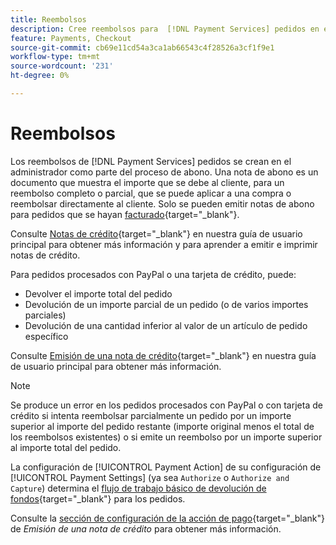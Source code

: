```yaml
---
title: Reembolsos
description: Cree reembolsos para  [!DNL Payment Services] pedidos en el administrador como parte del proceso de abono.
feature: Payments, Checkout
source-git-commit: cb69e11cd54a3ca1ab66543c4f28526a3cf1f9e1
workflow-type: tm+mt
source-wordcount: '231'
ht-degree: 0%

---
```


# Reembolsos

Los reembolsos de [!DNL Payment Services] pedidos se crean en el administrador como parte del proceso de abono. Una nota de abono es un documento que muestra el importe que se debe al cliente, para un reembolso completo o parcial, que se puede aplicar a una compra o reembolsar directamente al cliente. Solo se pueden emitir notas de abono para pedidos que se hayan [facturado](https://experienceleague.adobe.com/es/docs/commerce-admin/stores-sales/order-management/invoices#create-an-invoice){target="_blank"}.

Consulte [Notas de crédito](https://experienceleague.adobe.com/es/docs/commerce-admin/stores-sales/order-management/credit-memos/credit-memos){target="_blank"} en nuestra guía de usuario principal para obtener más información y para aprender a emitir e imprimir notas de crédito.

Para pedidos procesados con PayPal o una tarjeta de crédito, puede:

* Devolver el importe total del pedido
* Devolución de un importe parcial de un pedido (o de varios importes parciales)
* Devolución de una cantidad inferior al valor de un artículo de pedido específico

Consulte [Emisión de una nota de crédito](https://experienceleague.adobe.com/es/docs/commerce-admin/stores-sales/order-management/credit-memos/credit-memo-create){target="_blank"} en nuestra guía de usuario principal para obtener más información.

>[!NOTE]
>
>Se produce un error en los pedidos procesados con PayPal o con tarjeta de crédito si intenta reembolsar parcialmente un pedido por un importe superior al importe del pedido restante (importe original menos el total de los reembolsos existentes) o si emite un reembolso por un importe superior al importe total del pedido.

La configuración de [!UICONTROL Payment Action] de su configuración de [!UICONTROL Payment Settings] (ya sea `Authorize` o `Authorize and Capture`) determina el [flujo de trabajo básico de devolución de fondos](https://experienceleague.adobe.com/es/docs/commerce-admin/stores-sales/order-management/credit-memos/credit-memos#refund-workflow){target="_blank"} para los pedidos.

Consulte la [sección de configuración de la acción de pago](https://experienceleague.adobe.com/es/docs/commerce-admin/stores-sales/order-management/credit-memos/credit-memo-create#payment-action-setting){target="_blank"} de _Emisión de una nota de crédito_ para obtener más información.

